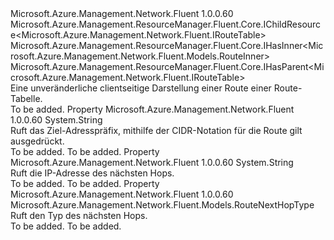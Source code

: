 <Type Name="IRoute" FullName="Microsoft.Azure.Management.Network.Fluent.IRoute">
  <TypeSignature Language="C#" Value="public interface IRoute : Microsoft.Azure.Management.ResourceManager.Fluent.Core.IChildResource&lt;Microsoft.Azure.Management.Network.Fluent.IRouteTable&gt;, Microsoft.Azure.Management.ResourceManager.Fluent.Core.IHasInner&lt;Microsoft.Azure.Management.Network.Fluent.Models.RouteInner&gt;, Microsoft.Azure.Management.ResourceManager.Fluent.Core.IHasParent&lt;Microsoft.Azure.Management.Network.Fluent.IRouteTable&gt;" />
  <TypeSignature Language="ILAsm" Value=".class public interface auto ansi abstract IRoute implements class Microsoft.Azure.Management.ResourceManager.Fluent.Core.IChildResource`1&lt;class Microsoft.Azure.Management.Network.Fluent.IRouteTable&gt;, class Microsoft.Azure.Management.ResourceManager.Fluent.Core.IHasInner`1&lt;class Microsoft.Azure.Management.Network.Fluent.Models.RouteInner&gt;, class Microsoft.Azure.Management.ResourceManager.Fluent.Core.IHasName, class Microsoft.Azure.Management.ResourceManager.Fluent.Core.IHasParent`1&lt;class Microsoft.Azure.Management.Network.Fluent.IRouteTable&gt;, class Microsoft.Azure.Management.ResourceManager.Fluent.Core.ResourceActions.IIndexable" />
  <TypeSignature Language="DocId" Value="T:Microsoft.Azure.Management.Network.Fluent.IRoute" />
  <TypeSignature Language="VB.NET" Value="Public Interface IRoute&#xA;Implements IChildResource(Of IRouteTable), IHasInner(Of RouteInner), IHasParent(Of IRouteTable)" />
  <TypeSignature Language="F#" Value="type IRoute = interface&#xA;    interface IHasInner&lt;RouteInner&gt;&#xA;    interface IChildResource&lt;IRouteTable&gt;&#xA;    interface IHasName&#xA;    interface IIndexable&#xA;    interface IHasParent&lt;IRouteTable&gt;" />
  <AssemblyInfo>
    <AssemblyName>Microsoft.Azure.Management.Network.Fluent</AssemblyName>
    <AssemblyVersion>1.0.0.60</AssemblyVersion>
  </AssemblyInfo>
  <Interfaces>
    <Interface>
      <InterfaceName>Microsoft.Azure.Management.ResourceManager.Fluent.Core.IChildResource&lt;Microsoft.Azure.Management.Network.Fluent.IRouteTable&gt;</InterfaceName>
    </Interface>
    <Interface>
      <InterfaceName>Microsoft.Azure.Management.ResourceManager.Fluent.Core.IHasInner&lt;Microsoft.Azure.Management.Network.Fluent.Models.RouteInner&gt;</InterfaceName>
    </Interface>
    <Interface>
      <InterfaceName>Microsoft.Azure.Management.ResourceManager.Fluent.Core.IHasParent&lt;Microsoft.Azure.Management.Network.Fluent.IRouteTable&gt;</InterfaceName>
    </Interface>
  </Interfaces>
  <Docs>
    <summary>
            Eine unveränderliche clientseitige Darstellung einer Route einer Route-Tabelle.
            </summary>
    <remarks>To be added.</remarks>
  </Docs>
  <Members>
    <Member MemberName="DestinationAddressPrefix">
      <MemberSignature Language="C#" Value="public string DestinationAddressPrefix { get; }" />
      <MemberSignature Language="ILAsm" Value=".property instance string DestinationAddressPrefix" />
      <MemberSignature Language="DocId" Value="P:Microsoft.Azure.Management.Network.Fluent.IRoute.DestinationAddressPrefix" />
      <MemberSignature Language="VB.NET" Value="Public ReadOnly Property DestinationAddressPrefix As String" />
      <MemberSignature Language="F#" Value="member this.DestinationAddressPrefix : string" Usage="Microsoft.Azure.Management.Network.Fluent.IRoute.DestinationAddressPrefix" />
      <MemberType>Property</MemberType>
      <AssemblyInfo>
        <AssemblyName>Microsoft.Azure.Management.Network.Fluent</AssemblyName>
        <AssemblyVersion>1.0.0.60</AssemblyVersion>
      </AssemblyInfo>
      <ReturnValue>
        <ReturnType>System.String</ReturnType>
      </ReturnValue>
      <Docs>
        <summary>
            Ruft das Ziel-Adresspräfix, mithilfe der CIDR-Notation für die Route gilt ausgedrückt.
            </summary>
        <value>To be added.</value>
        <remarks>To be added.</remarks>
      </Docs>
    </Member>
    <Member MemberName="NextHopIPAddress">
      <MemberSignature Language="C#" Value="public string NextHopIPAddress { get; }" />
      <MemberSignature Language="ILAsm" Value=".property instance string NextHopIPAddress" />
      <MemberSignature Language="DocId" Value="P:Microsoft.Azure.Management.Network.Fluent.IRoute.NextHopIPAddress" />
      <MemberSignature Language="VB.NET" Value="Public ReadOnly Property NextHopIPAddress As String" />
      <MemberSignature Language="F#" Value="member this.NextHopIPAddress : string" Usage="Microsoft.Azure.Management.Network.Fluent.IRoute.NextHopIPAddress" />
      <MemberType>Property</MemberType>
      <AssemblyInfo>
        <AssemblyName>Microsoft.Azure.Management.Network.Fluent</AssemblyName>
        <AssemblyVersion>1.0.0.60</AssemblyVersion>
      </AssemblyInfo>
      <ReturnValue>
        <ReturnType>System.String</ReturnType>
      </ReturnValue>
      <Docs>
        <summary>
            Ruft die IP-Adresse des nächsten Hops.
            </summary>
        <value>To be added.</value>
        <remarks>To be added.</remarks>
      </Docs>
    </Member>
    <Member MemberName="NextHopType">
      <MemberSignature Language="C#" Value="public Microsoft.Azure.Management.Network.Fluent.Models.RouteNextHopType NextHopType { get; }" />
      <MemberSignature Language="ILAsm" Value=".property instance class Microsoft.Azure.Management.Network.Fluent.Models.RouteNextHopType NextHopType" />
      <MemberSignature Language="DocId" Value="P:Microsoft.Azure.Management.Network.Fluent.IRoute.NextHopType" />
      <MemberSignature Language="VB.NET" Value="Public ReadOnly Property NextHopType As RouteNextHopType" />
      <MemberSignature Language="F#" Value="member this.NextHopType : Microsoft.Azure.Management.Network.Fluent.Models.RouteNextHopType" Usage="Microsoft.Azure.Management.Network.Fluent.IRoute.NextHopType" />
      <MemberType>Property</MemberType>
      <AssemblyInfo>
        <AssemblyName>Microsoft.Azure.Management.Network.Fluent</AssemblyName>
        <AssemblyVersion>1.0.0.60</AssemblyVersion>
      </AssemblyInfo>
      <ReturnValue>
        <ReturnType>Microsoft.Azure.Management.Network.Fluent.Models.RouteNextHopType</ReturnType>
      </ReturnValue>
      <Docs>
        <summary>
            Ruft den Typ des nächsten Hops.
            </summary>
        <value>To be added.</value>
        <remarks>To be added.</remarks>
      </Docs>
    </Member>
  </Members>
</Type>
